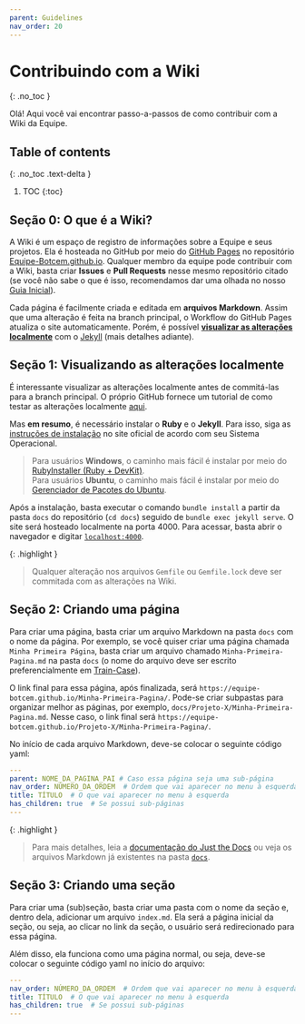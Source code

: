```yaml
---
parent: Guidelines
nav_order: 20
---
```

# Contribuindo com a Wiki
{: .no_toc }

Olá! Aqui você vai encontrar passo-a-passos de como contribuir com a Wiki da Equipe.

## Table of contents
{: .no_toc .text-delta }

1. TOC
{:toc}

## Seção 0: O que é a Wiki?

A Wiki é um espaço de registro de informações sobre a Equipe e seus projetos. Ela é hosteada no GitHub por meio do [GitHub Pages](https://pages.github.com/) no repositório [Equipe-Botcem.github.io](https://github.com/Equipe-Botcem/Equipe-Botcem.github.io). Qualquer membro da equipe pode contribuir com a Wiki, basta criar **Issues** e **Pull Requests** nesse mesmo repositório citado (se você não sabe o que é isso, recomendamos dar uma olhada no nosso [Guia Inicial](./Getting-Started.md)).

Cada página é facilmente criada e editada em **arquivos Markdown**. Assim que uma alteração é feita na branch principal, o Workflow do GitHub Pages atualiza o site automaticamente. Porém, é possível [**visualizar as alterações localmente**](#seção-1-visualizando-as-alterações-localmente) com o [Jekyll](https://jekyllrb.com/) (mais detalhes adiante).

## Seção 1: Visualizando as alterações localmente

É interessante visualizar as alterações localmente antes de commitá-las para a branch principal. O próprio GitHub fornece um tutorial de como testar as alterações localmente [aqui](https://docs.github.com/en/pages/setting-up-a-github-pages-site-with-jekyll/testing-your-github-pages-site-locally-with-jekyll).

Mas **em resumo**, é necessário instalar o **Ruby** e o **Jekyll**. Para isso, siga as [instruções de instalação](https://jekyllrb.com/docs/installation/) no site oficial de acordo com seu Sistema Operacional.

> Para usuários **Windows**, o caminho mais fácil é instalar por meio do [RubyInstaller (Ruby + DevKit)](https://rubyinstaller.org/downloads/).\
> Para usuários **Ubuntu**, o caminho mais fácil é instalar por meio do [Gerenciador de Pacotes do Ubuntu](https://jekyllrb.com/docs/installation/ubuntu/).

Após a instalação, basta executar o comando `bundle install` a partir da pasta `docs` do repositório (`cd docs`) seguido de `bundle exec jekyll serve`. O site será hosteado localmente na porta 4000. Para acessar, basta abrir o navegador e digitar [`localhost:4000`](http://localhost:4000).

{: .highlight }
> Qualquer alteração nos arquivos `Gemfile` ou `Gemfile.lock` deve ser commitada com as alterações na Wiki.

## Seção 2: Criando uma página

Para criar uma página, basta criar um arquivo Markdown na pasta `docs` com o nome da página. Por exemplo, se você quiser criar uma página chamada `Minha Primeira Página`, basta criar um arquivo chamado `Minha-Primeira-Pagina.md` na pasta `docs` (o nome do arquivo deve ser escrito preferencialmente em [Train-Case](https://en.wikipedia.org/wiki/Naming_convention_(programming)#Examples_of_multiple-word_identifier_formats)).

O link final para essa página, após finalizada, será `https://equipe-botcem.github.io/Minha-Primeira-Pagina/`. Pode-se criar subpastas para organizar melhor as páginas, por exemplo, `docs/Projeto-X/Minha-Primeira-Pagina.md`. Nesse caso, o link final será `https://equipe-botcem.github.io/Projeto-X/Minha-Primeira-Pagina/`. 

No início de cada arquivo Markdown, deve-se colocar o seguinte código yaml:

```yaml
---
parent: NOME_DA_PAGINA_PAI # Caso essa página seja uma sub-página 
nav_order: NÚMERO_DA_ORDEM  # Ordem que vai aparecer no menu à esquerda
title: TÍTULO  # O que vai aparecer no menu à esquerda
has_children: true  # Se possui sub-páginas
---
```

{: .highlight }
> Para mais detalhes, leia a [documentação do Just the Docs](https://just-the-docs.github.io/just-the-docs/docs/navigation-structure/) ou veja os arquivos Markdown já existentes na pasta [`docs`](https://github.com/Equipe-Botcem/Equipe-Botcem.github.io/tree/main/docs).

## Seção 3: Criando uma seção

Para criar uma (sub)seção, basta criar uma pasta com o nome da seção e, dentro dela, adicionar um arquivo `index.md`. Ela será a página inicial da seção, ou seja, ao clicar no link da seção, o usuário será redirecionado para essa página.

Além disso, ela funciona como uma página normal, ou seja, deve-se colocar o seguinte código yaml no início do arquivo:

```yaml
---
nav_order: NÚMERO_DA_ORDEM  # Ordem que vai aparecer no menu à esquerda
title: TÍTULO  # O que vai aparecer no menu à esquerda
has_children: true  # Se possui sub-páginas
---
```
